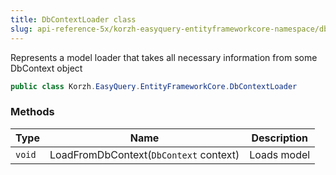 ```yaml
---
title: DbContextLoader class
slug: api-reference-5x/korzh-easyquery-entityframeworkcore-namespace/dbcontextloader-class
---
```


Represents a model loader that takes all necessary information from some DbContext object
```csharp
public class Korzh.EasyQuery.EntityFrameworkCore.DbContextLoader

```

### Methods

| Type | Name | Description | 
| --- | --- | --- | 
| `void` | LoadFromDbContext(`DbContext` context) | Loads model |